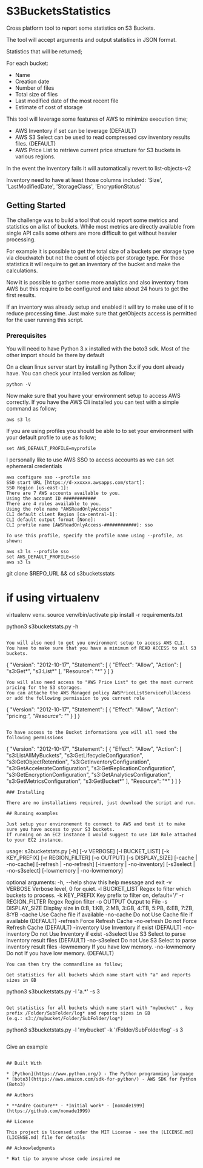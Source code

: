 # S3BucketsStatistics

Cross platform tool to report some statistics on S3 Buckets.

The tool will accept arguments and output statistics in JSON format.

Statistics that will be returned;

  For each bucket:
  
   * Name
   * Creation date
   * Number of files
   * Total size of files
   * Last modified date of the most recent file
   * Estimate of cost of storage

This tool will leverage some features of AWS to minimize execution time;
- AWS Inventory if set can be leverage (DEFAULT)
- AWS S3 Select can be used to read compressed csv inventory results files. (DEFAULT)
- AWS Price List to retrieve current price structure for S3 buckets in various regions.

In the event the inventory fails it will automatically revert to list-objects-v2

Inventory need to have at least those columns included: 'Size', 'LastModifiedDate', 'StorageClass', 'EncryptionStatus'
## Getting Started

The challenge was to build a tool that could report some metrics and statistics on a list of buckets.
While most metrics are directly available from single API calls some others are more difficult to get without heavier processing.

For example it is possible to get the total size of a buckets per storage type via cloudwatch but not the count of objects per storage type.
For those statistics it will require to get an inventory of the bucket and make the calculations.

Now it is possible to gather some more analytics and also inventory from AWS but this require to be configured and take about 24 hours to get the first results. 

If an inventory was already setup and enabled it will try to make use of it to reduce processing time. Just make sure that getObjects access is permitted for the user running this script.

### Prerequisites

You will need to have Python 3.x installed with the boto3 sdk. Most of the other import should be there by default

On a clean linux server start by installing Python 3.x if you dont already have.
You can check your intalled version as follow;
```
python -V
```

Now make sure that you have your environment setup to access AWS correctly.
If you have the AWS Cli installed you can test with a simple command as follow;
```
aws s3 ls
```
If you are using profiles you should be able to to set your environment with your default profile to use as follow;
```
set AWS_DEFAULT_PROFILE=myprofile
```

I personally like to use AWS SSO to access accounts as we can set ephemeral credentials
```
aws configure sso --profile sso
SSO start URL [https://d-xxxxxx.awsapps.com/start]:
SSO Region [us-east-1]:
There are 7 AWS accounts available to you.
Using the account ID ############
There are 4 roles available to you.
Using the role name "AWSReadOnlyAccess"
CLI default client Region [ca-central-1]:
CLI default output format [None]:
CLI profile name [AWSReadOnlyAccess-############]: sso

To use this profile, specify the profile name using --profile, as shown:

aws s3 ls --profile sso
set AWS_DEFAULT_PROFILE=sso
aws s3 ls

```
git clone $REPO_URL && cd s3bucketsstats
# if using virtualenv
  virtualenv venv. 
  source venv/bin/activate 
pip install -r requirements.txt

python3 s3bucketstats.py -h
```

You will also need to get you environment setup to access AWS CLI. 
You have to make sure that you have a minimum of READ ACCESS to all S3 buckets.
```
{
    "Version": "2012-10-17",
    "Statement": [
        {
            "Effect": "Allow",
            "Action": [
                "s3:Get*",
                "s3:List*"
            ],
            "Resource": "*"
        }
    ]
}
```
You will also need access to "AWS Price List" to get the most current pricing for the S3 storages.
You can attache the AWS Managed policy AWSPriceListServiceFullAccess or add the following permission to you current role
```
{
    "Version": "2012-10-17",
    "Statement": [
        {
            "Effect": "Allow",
            "Action": "pricing:*",
            "Resource": "*"
        }
    ]
}
```

To have access to the Bucket informations you will all need the following permissions
```
{
    "Version": "2012-10-17",
    "Statement": [
        {
            "Effect": "Allow",
            "Action": [
                "s3:ListAllMyBuckets",
                "s3:GetLifecycleConfiguration",
                "s3:GetObjectRetention",
                "s3:GetInventoryConfiguration",
                "s3:GetAccelerateConfiguration",
                "s3:GetReplicationConfiguration",
                "s3:GetEncryptionConfiguration",
                "s3:GetAnalyticsConfiguration",
                "s3:GetMetricsConfiguration",
                "s3:GetBucket*"
            ],
            "Resource": "*"
        }
    ]
}
```
### Installing

There are no installations required, just download the script and run. 

## Running examples

Just setup your environement to connect to AWS and test it to make sure you have access to your S3 buckets.
If running on an EC2 instance I would suggest to use IAM Role attached to your EC2 instance.
```
usage: s3bucketstats.py [-h] [-v VERBOSE] [-l BUCKET_LIST] [-k KEY_PREFIX]
                            [-r REGION_FILTER] [-o OUTPUT] [-s DISPLAY_SIZE]
                            [-cache | -no-cache] [-refresh | -no-refresh]
                            [-inventory | -no-inventory]
                            [-s3select | -no-s3select]
                            [-lowmemory | -no-lowmemory]

optional arguments:
  -h, --help        show this help message and exit
  -v VERBOSE        Verbose level, 0 for quiet.
  -l BUCKET_LIST    Regex to filter which buckets to process.
  -k KEY_PREFIX     Key prefix to filter on, default='/'
  -r REGION_FILTER  Regex Region filter
  -o OUTPUT         Output to File
  -s DISPLAY_SIZE   Display size in 0:B, 1:KB, 2:MB, 3:GB, 4:TB, 5:PB, 6:EB,
                    7:ZB, 8:YB
  -cache            Use Cache file if available
  -no-cache         Do not Use Cache file if available (DEFAULT)
  -refresh          Force Refresh Cache
  -no-refresh       Do not Force Refresh Cache (DEFAULT)
  -inventory        Use Inventory if exist (DEFAULT)
  -no-inventory     Do not Use Inventory if exist
  -s3select         Use S3 Select to parse inventory result files (DEFAULT)
  -no-s3select      Do not Use S3 Select to parse inventory result files
  -lowmemory        If you have low memory.
  -no-lowmemory     Do not If you have low memory. (DEFAULT)

```
You can then try the commandline as follow;

Get statistics for all buckets which name start with "a" and reports sizes in GB
```
python3 s3bucketstats.py -l 'a.*' -s 3
```

Get statistics for all buckets which name start with "mybucket" , key prefix /Folder/SubFolder/log* and reports sizes in GB
(e.g.: s3://mybucket/Folder/SubFolder/log*)
```
python3 s3bucketstats.py -l 'mybucket' -k '/Folder/SubFolder/log' -s 3
```

```
Give an example
```

## Built With

* [Python](https://www.python.org/) - The Python programming language
* [boto3](https://aws.amazon.com/sdk-for-python/) - AWS SDK for Python (Boto3)

## Authors

* **Andre Couture** - *Initial work* - [nomade1999](https://github.com/nomade1999)

## License

This project is licensed under the MIT License - see the [LICENSE.md](LICENSE.md) file for details

## Acknowledgments

* Hat tip to anyone whose code inspired me


